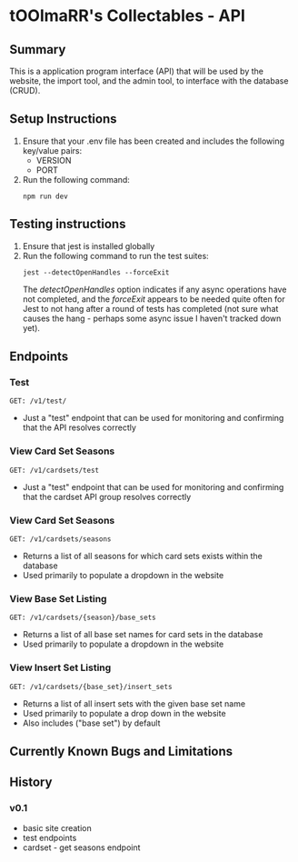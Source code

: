 # tOOlmaRR's Collectables - API
## Summary
This is a application program interface (API) that will be used by the website, the import tool, and the admin tool, to interface with the database (CRUD).

## Setup Instructions
1. Ensure that your .env file has been created and includes the following key/value pairs:
    - VERSION
    - PORT
1. Run the following command:
    ```
    npm run dev
    ```

## Testing instructions
1. Ensure that jest is installed globally
1. Run the following command to run the test suites:
    ```
    jest --detectOpenHandles --forceExit
    ```
    The *detectOpenHandles* option indicates if any async operations have not completed, and the *forceExit* appears to be needed quite often for Jest to not hang after a round of tests has completed (not sure what causes the hang - perhaps some async issue I haven't tracked down yet).



## Endpoints
### Test
```
GET: /v1/test/
```
- Just a "test" endpoint that can be used for monitoring and confirming that the API resolves correctly

### View Card Set Seasons
```
GET: /v1/cardsets/test
```
- Just a "test" endpoint that can be used for monitoring and confirming that the cardset API group resolves correctly

### View Card Set Seasons
```
GET: /v1/cardsets/seasons
```
- Returns a list of all seasons for which card sets exists within the database
- Used primarily to populate a dropdown in the website

### View Base Set Listing
```
GET: /v1/cardsets/{season}/base_sets
```
- Returns a list of all base set names for card sets in the database
- Used primarily to populate a dropdown in the website

### View Insert Set Listing
```
GET: /v1/cardsets/{base_set}/insert_sets
```
- Returns a list of all insert sets with the given base set name
- Used primarily to populate a drop down in the website
- Also includes ("base set") by default

## Currently Known Bugs and Limitations

## History
### v0.1
- basic site creation
- test endpoints
- cardset - get seasons endpoint